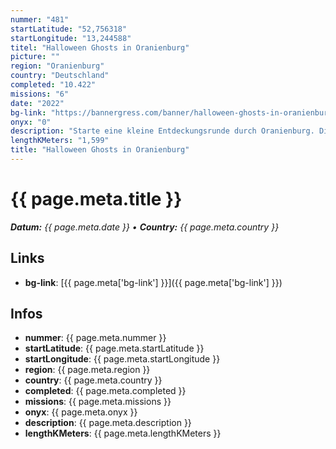 ```yaml
---
nummer: "481"
startLatitude: "52,756318"
startLongitude: "13,244588"
titel: "Halloween Ghosts in Oranienburg"
picture: ""
region: "Oranienburg"
country: "Deutschland"
completed: "10.422"
missions: "6"
date: "2022"
bg-link: "https://bannergress.com/banner/halloween-ghosts-in-oranienburg-b9e6"
onyx: "0"
description: "Starte eine kleine Entdeckungsrunde durch Oranienburg. Die Runde startet und endet in der Bernauer Straße."
lengthKMeters: "1,599"
title: "Halloween Ghosts in Oranienburg"
---
```


# {{ page.meta.title }}
_**Datum:** {{ page.meta.date }} • **Country:** {{ page.meta.country }}_

## Links
- **bg-link**: [{{ page.meta['bg-link'] }}]({{ page.meta['bg-link'] }})

## Infos
- **nummer**: {{ page.meta.nummer }}
- **startLatitude**: {{ page.meta.startLatitude }}
- **startLongitude**: {{ page.meta.startLongitude }}
- **region**: {{ page.meta.region }}
- **country**: {{ page.meta.country }}
- **completed**: {{ page.meta.completed }}
- **missions**: {{ page.meta.missions }}
- **onyx**: {{ page.meta.onyx }}
- **description**: {{ page.meta.description }}
- **lengthKMeters**: {{ page.meta.lengthKMeters }}

